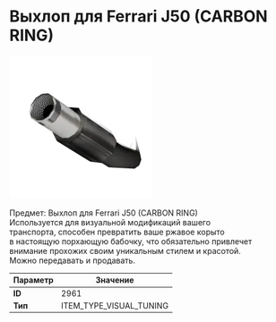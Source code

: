 # Выхлоп для Ferrari J50 (CARBON RING)

![Item Image](../img/2961.webp?raw=true)

Предмет: Выхлоп для Ferrari J50 (CARBON RING)<br>Используется для визуальной модификаций вашего<br>транспорта, способен превратить ваше ржавое корыто<br>в настоящую порхающую бабочку, что обязательно привлечет<br>внимание прохожих своим уникальным стилем и красотой.<br>Можно передавать и продавать.


| Параметр | Значение |
|----------|----------|
| **ID** | 2961 |
| **Тип** | ITEM_TYPE_VISUAL_TUNING |

